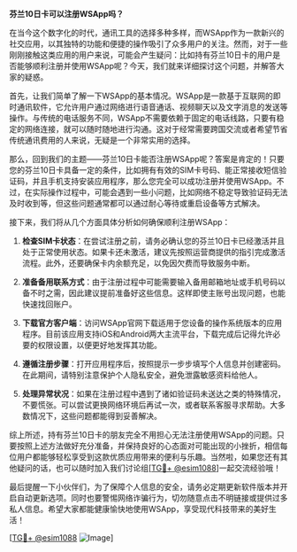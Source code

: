 **芬兰10日卡可以注册WSApp吗？**

在当今这个数字化的时代，通讯工具的选择多种多样，而WSApp作为一款新兴的社交应用，以其独特的功能和便捷的操作吸引了众多用户的关注。然而，对于一些刚刚接触这类应用的用户来说，可能会产生疑问：比如持有芬兰10日卡的用户是否能够顺利注册并使用WSApp呢？今天，我们就来详细探讨这个问题，并解答大家的疑惑。

首先，让我们简单了解一下WSApp的基本情况。WSApp是一款基于互联网的即时通讯软件，它允许用户通过网络进行语音通话、视频聊天以及文字消息的发送等操作。与传统的电话服务不同，WSApp不需要依赖于固定的电话线路，只要有稳定的网络连接，就可以随时随地进行沟通。这对于经常需要跨国交流或者希望节省传统通讯费用的人来说，无疑是一个非常实用的选择。

那么，回到我们的主题——芬兰10日卡能否注册WSApp呢？答案是肯定的！只要您的芬兰10日卡具备一定的条件，比如拥有有效的SIM卡号码、能正常接收短信验证码，并且手机支持安装应用程序，那么您完全可以成功注册并使用WSApp。不过，在实际操作过程中，可能会遇到一些小问题，比如网络不稳定导致验证码无法及时收到等，但这些问题通常都可以通过耐心等待或重启设备等方式解决。

接下来，我们将从几个方面具体分析如何确保顺利注册WSApp：

1. **检查SIM卡状态**：在尝试注册之前，请务必确认您的芬兰10日卡已经激活并且处于正常使用状态。如果卡还未激活，建议先按照运营商提供的指引完成激活流程。此外，还要确保卡内余额充足，以免因欠费而导致服务中断。

2. **准备备用联系方式**：由于注册过程中可能需要输入备用邮箱地址或手机号码以备不时之需，因此建议提前准备好这些信息。这样即使主账号出现问题，也能快速找回账户。

3. **下载官方客户端**：访问WSApp官网下载适用于您设备的操作系统版本的应用程序。目前该应用支持iOS和Android两大主流平台，下载完成后记得允许必要的权限设置，以便更好地发挥其功能。

4. **遵循注册步骤**：打开应用程序后，按照提示一步步填写个人信息并创建密码。在此期间，请特别注意保护个人隐私安全，避免泄露敏感资料给他人。

5. **处理异常状况**：如果在注册过程中遇到了诸如验证码未送达之类的特殊情况，不要慌张。可以尝试更换网络环境后再试一次，或者联系客服寻求帮助。大多数情况下，这些问题都能得到妥善解决。

综上所述，持有芬兰10日卡的朋友完全不用担心无法注册使用WSApp的问题。只要按照上述方法做好充分准备，并保持良好的心态面对可能出现的小挫折，相信每位用户都能够轻松享受到这款优质应用带来的便利与乐趣。当然啦，如果您还有其他疑问的话，也可以随时加入我们讨论组[[TG💪+ @esim1088](https://t.me/s/esim1088)]一起交流经验哦！

最后提醒一下小伙伴们，为了保障个人信息的安全，请务必定期更新软件版本并开启自动更新选项。同时也要警惕网络诈骗行为，切勿随意点击不明链接或提供过多私人信息。希望大家都能健康愉快地使用WSApp，享受现代科技带来的美好生活！

[[TG💪+ @esim1088](https://t.me/s/esim1088) ![Image](https://i.postimg.cc/4NQfJmqS/Snipaste-2025-05-13-00-14-12.png)]